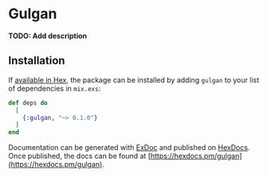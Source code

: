 # Gulgan

**TODO: Add description**

## Installation

If [available in Hex](https://hex.pm/docs/publish), the package can be installed
by adding `gulgan` to your list of dependencies in `mix.exs`:

```elixir
def deps do
  [
    {:gulgan, "~> 0.1.0"}
  ]
end
```

Documentation can be generated with [ExDoc](https://github.com/elixir-lang/ex_doc)
and published on [HexDocs](https://hexdocs.pm). Once published, the docs can
be found at [https://hexdocs.pm/gulgan](https://hexdocs.pm/gulgan).

